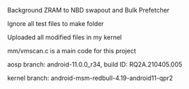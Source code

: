Background ZRAM to NBD swapout and Bulk Prefetcher

Ignore all test files to make folder

Uploaded all modified files in my kernel

mm/vmscan.c is a main code for this project

aosp branch: android-11.0.0_r34, build ID: RQ2A.210405.005

kernel branch: android-msm-redbull-4.19-android11-qpr2
